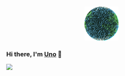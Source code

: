 <p align="center">
  <img src="https://github.com/unobatbayar/unobatbayar/blob/main/earth.gif?raw=true" width="90" />
</p>

### Hi there, I'm <a href="https://unobatbayar.github.io" target="_blank">Uno</a> 👋

<div>
  <img src="https://skillicons.dev/icons?i=docker,apple,unity,reactivex,swift,nextjs,ts,tailwind,py,fastapi,postgres" />
</div>
